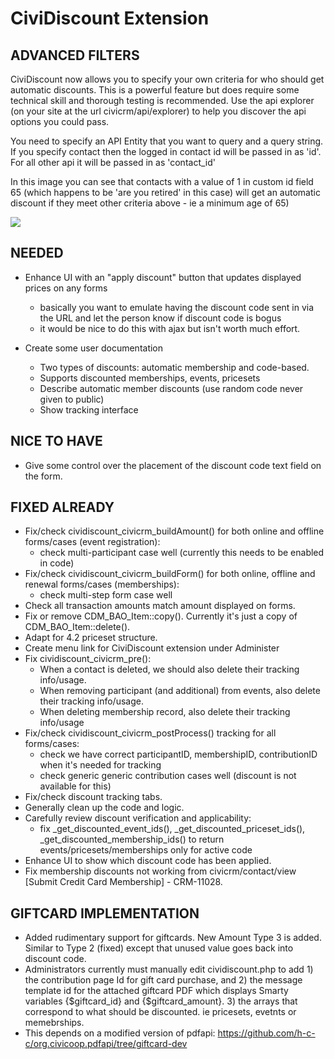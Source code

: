 CiviDiscount Extension
==

ADVANCED FILTERS
--

CiviDiscount now allows you to specify your own criteria for who should get automatic discounts. This is a powerful feature
but does require some technical skill and thorough testing is recommended. Use the api explorer (on your site
at the url civicrm/api/explorer) to help you discover the api options you could pass.

You need to specify an API Entity that you want to query and a query string. If you specify contact then the logged in contact id
will be passed in as 'id'. For all other api it will be passed in as 'contact_id'

In this image you can see that contacts with a value of 1 in custom id field 65 (which happens to be 'are you retired' in this case)
will get an automatic discount if they meet other criteria above  - ie a minimum age of 65)

<img src='https://github.com/dlobo/org.civicrm.module.cividiscount/blob/master/docs/images/advancedFilters.jpg'>

NEEDED
--

* Enhance UI with an "apply discount" button that updates displayed prices on any forms
  + basically you want to emulate having the discount code sent in via the URL and let the person know if discount code is
    bogus
  + it would be nice to do this with ajax but isn't worth much effort.

* Create some user documentation
  + Two types of discounts: automatic membership and code-based.
  + Supports discounted memberships, events, pricesets
  + Describe automatic member discounts (use random code never given to public)
  + Show tracking interface


NICE TO HAVE
--

* Give some control over the placement of the discount code text field on the form.

FIXED ALREADY
--

* Fix/check cividiscount_civicrm_buildAmount() for both online and offline forms/cases (event registration):
  + check multi-participant case well (currently this needs to be enabled in code)
* Fix/check cividiscount_civicrm_buildForm() for both online, offline and renewal forms/cases (memberships):
  + check multi-step form case well
* Check all transaction amounts match amount displayed on forms.
* Fix or remove CDM_BAO_Item::copy(). Currently it's just a copy of CDM_BAO_Item::delete().
* Adapt for 4.2 priceset structure.
* Create menu link for CiviDiscount extension under Administer
* Fix cividiscount_civicrm_pre():
  + When a contact is deleted, we should also delete their tracking info/usage.
  + When removing participant (and additional) from events, also delete their tracking info/usage.
  + When deleting membership record, also delete their tracking info/usage
* Fix/check cividiscount_civicrm_postProcess() tracking for all forms/cases:
  + check we have correct participantID, membershipID, contributionID when it's needed for tracking
  + check generic generic contribution cases well (discount is not available for this)
* Fix/check discount tracking tabs.
* Generally clean up the code and logic.
* Carefully review discount verification and applicability:
  + fix _get_discounted_event_ids(), _get_discounted_priceset_ids(), _get_discounted_membership_ids() to return events/pricesets/memberships only for active code
* Enhance UI to show which discount code has been applied.
* Fix membership discounts not working from civicrm/contact/view [Submit Credit Card Membership] - CRM-11028.

GIFTCARD IMPLEMENTATION
--
* Added rudimentary support for giftcards.  New Amount Type 3 is added. Similar to Type 2 (fixed) except that
  unused value goes back into discount code.
* Administrators currently must manually edit cividiscount.php to add 1) the contribution page Id for gift 
  card purchase, and 2) the message template id for the attached giftcard PDF which displays Smarty 
  variables {$giftcard_id} and {$giftcard_amount}. 3) the arrays that correspond to what should be discounted. 
  ie pricesets, evetnts or memebrships.
* This depends on a modified version of pdfapi: https://github.com/h-c-c/org.civicoop.pdfapi/tree/giftcard-dev  
    




